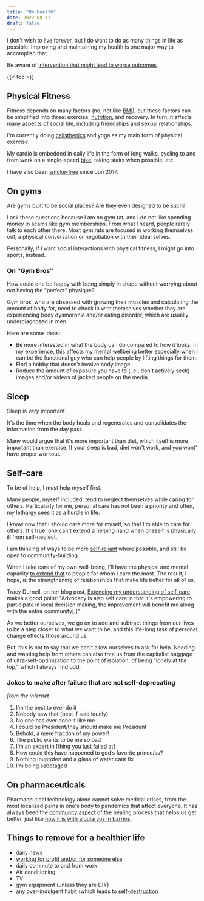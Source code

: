 ```yaml
---
title: "On Health"
date: 2022-08-17
draft: false
---
```


I don't wish to live forever, but I do want to do as many things in life
as possible. Improving and maintaining my health is one major way to
accomplish that.

Be aware of [intervention that might lead to worse outcomes](/iatrogenics).

{{< toc >}}

## Physical Fitness

Fitness depends on many factors (no, not like [BMI](/BMI)), but these
factors can be simplified into three: exercise, [nutrition](/nutrition),
and recovery. In turn, it affects many aspects of social life, including
[friendships](/friendship) and [sexual relationships](/sex).

I'm currently doing [calisthenics](/calisthenics) and yoga as my main
form of physical exercise.

My cardio is embedded in daily life in the form of long walks, cycling
to and from work on a single-speed [bike](/bike), taking stairs when
possible, etc.

I have also been [smoke-free](/quit-smoking) since Jun 2017.

## On gyms

Are gyms built to be social places? Are they even designed to be such?

I ask these questions because I am no gym rat, and I do not like
spending money in scams like gym memberships. From what I heard, people
rarely talk to each other there. Most gym rats are focused in working
themselves out, a physical conversation or negotiation with their ideal
selves.

Personally, if I want social interactions with physical fitness, I might
go into sports, instead.

### On "Gym Bros"

How could one be happy with being simply in shape without
worrying about not having the "perfect" physique?

Gym bros, who are obsessed with growing their muscles and calculating
the amount of body fat, need to check in with themselves whether they are
experiencing body dysmorphia and/or eating disorder, which are usually
underdiagnosed in men.

Here are some ideas:

- Be more interested in what the body can do compared to how it looks.
  In my experience, this affects my mental wellbeing better especially
  when I can be the functional guy who can help people by lifting things
  for them.
- Find a hobby that doesn't involve body image.
- Reduce the amount of exposure you have to (i.e., don't actively seek)
  images and/or videos of jacked people on the media.

## Sleep

Sleep is *very* important.

It's the time when the body heals and regenerates and consolidates the
information from the day past.

Many would argue that it's more important than
diet, which itself is more important than exercise.
If your sleep is bad, diet won't work, and you wont' have proper
workout.

## Self-care

To be of help, I must help myself first.

Many people, myself included, tend to neglect themselves while caring
for others. Particularly for me, personal care has not been a priority and
often, my lethargy sees it as a hurdle in life.

I know now that I should care more for myself, so that I'm able to
care for others. It's true: one can't extend a helping hand when oneself
is physically ill from self-neglect.

I am thinking of ways to be more [self-reliant](/self-reliance) where possible,
and still be open to community-building.

When I take care of my own well-being, I'll have the physical and mental
capacity [to extend that](/mutual-aid) to people for whom I care the
most. The result, I hope, is the strengthening of relationships that
make life better for all of us.

Tracy Durnell, on her blog post, [Extending my understanding of self-care](https://tracydurnell.com/2023/10/14/extending-my-understanding-of-self-care-indieweb-carnival-october-2023/)
makes a good point:
"Advocacy is also self care in that it's empowering to participate in
local decision making, the improvement will benefit me along with the
entire community[.]"

As we better ourselves,
we go on to add and subtract things from our lives to be a step
closer to what we want to be,
and this life-long task of personal change effects those around us.

But, this is not to say that we can't allow ourselves to ask for help.
Needing and wanting help from others can also free us from the
capitalist baggage of ultra-self-optimization to the point of isolation,
of being "lonely at the top," which I always find odd.

### Jokes to make after failure that are not self-deprecating

*from the internet*

1. I’m the best to ever do it
1. Nobody saw that (best if said loudly)
1. No one has ever done it like me
1. I could be President/they should make me President
1. Behold, a mere fraction of my power!
1. The public wants to be me *so* bad
1. I’m an expert in [thing you just failed at]
1. How could this have happened to god’s favorite prince/ss?
1. Nothing ibuprofen and a glass of water cant fix
1. I’m being sabotaged

## On pharmaceuticals

Pharmaceutical technology alone cannot solve medical crises, from the
most localized pains in one's body to pandemics that affect everyone. It
has always been the [community aspect](/community) of the healing process that helps
us get better, just like [how it is with albularyos in barrios](/rural-ph/#alternative-healing).

## Things to remove for a healthier life

- daily news
- [working for profit and/or for someone else](/anti-work)
- daily commute to and from work
- Air conditioning
- TV
- gym equipment (unless they are DIY)
- any over-indulgent habit (which leads to [self-destruction](/destruction)
